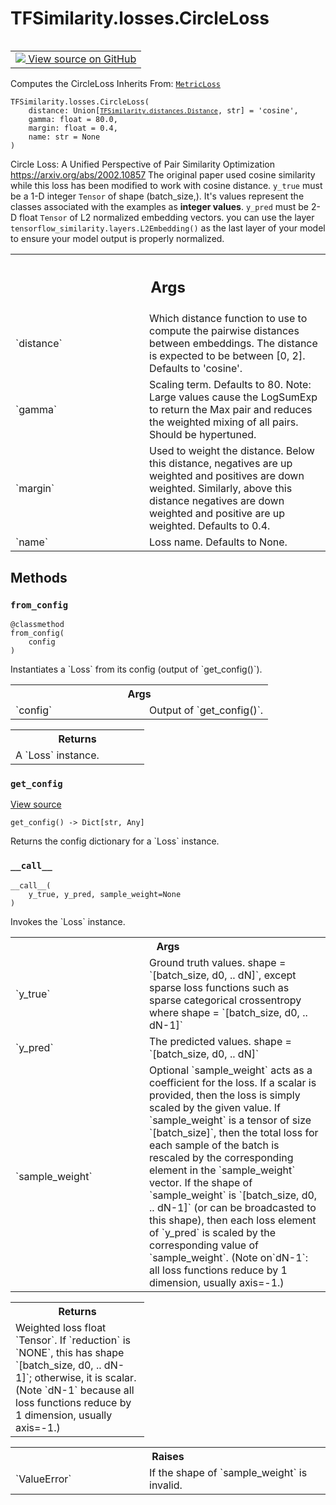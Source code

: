 # TFSimilarity.losses.CircleLoss
<!-- Insert buttons and diff -->
<table class="tfo-notebook-buttons tfo-api nocontent" align="left">
<td>
  <a target="_blank" href="https://github.com/tensorflow/similarity/blob/main/tensorflow_similarity/losses/circle_loss.py#L130-L181">
    <img src="https://www.tensorflow.org/images/GitHub-Mark-32px.png" />
    View source on GitHub
  </a>
</td>
</table>

Computes the CircleLoss
Inherits From: [`MetricLoss`](../../TFSimilarity/losses/MetricLoss.md)
<pre class="devsite-click-to-copy prettyprint lang-py tfo-signature-link">
<code>TFSimilarity.losses.CircleLoss(
    distance: Union[<a href="../../TFSimilarity/distances/Distance.md"><code>TFSimilarity.distances.Distance</code></a>, str] = &#x27;cosine&#x27;,
    gamma: float = 80.0,
    margin: float = 0.4,
    name: str = None
)
</code></pre>

<!-- Placeholder for "Used in" -->
Circle Loss: A Unified Perspective of Pair Similarity Optimization
https://arxiv.org/abs/2002.10857
The original paper used cosine similarity while this loss has been
modified to work with cosine distance.
`y_true` must be  a 1-D integer `Tensor` of shape (batch_size,).
It's values represent the classes associated with the examples as
**integer  values**.
`y_pred` must be 2-D float `Tensor`  of L2 normalized embedding vectors.
you can use the layer `tensorflow_similarity.layers.L2Embedding()` as the
last layer of your model to ensure your model output is properly
normalized.
<!-- Tabular view -->
 <table class="responsive fixed orange">
<colgroup><col width="214px"><col></colgroup>
<tr><th colspan="2"><h2 class="add-link">Args</h2></th></tr>
<tr>
<td>
`distance`
</td>
<td>
Which distance function to use to compute the pairwise
distances between embeddings. The distance is expected to be
between [0, 2]. Defaults to 'cosine'.
</td>
</tr><tr>
<td>
`gamma`
</td>
<td>
Scaling term. Defaults to 80. Note: Large values cause the
LogSumExp to return the Max pair and reduces the weighted mixing
of all pairs. Should be hypertuned.
</td>
</tr><tr>
<td>
`margin`
</td>
<td>
Used to weight the distance. Below this distance, negatives
are up weighted and positives are down weighted. Similarly, above
this distance negatives are down weighted and positive are up
weighted. Defaults to 0.4.
</td>
</tr><tr>
<td>
`name`
</td>
<td>
Loss name. Defaults to None.
</td>
</tr>
</table>

## Methods
<h3 id="from_config"><code>from_config</code></h3>
<pre class="devsite-click-to-copy prettyprint lang-py tfo-signature-link">
<code>@classmethod</code>
<code>from_config(
    config
)
</code></pre>
Instantiates a `Loss` from its config (output of `get_config()`).

<!-- Tabular view -->
 <table class="responsive fixed orange">
<colgroup><col width="214px"><col></colgroup>
<tr><th colspan="2">Args</th></tr>
<tr>
<td>
`config`
</td>
<td>
Output of `get_config()`.
</td>
</tr>
</table>

<!-- Tabular view -->
 <table class="responsive fixed orange">
<colgroup><col width="214px"><col></colgroup>
<tr><th colspan="2">Returns</th></tr>
<tr class="alt">
<td colspan="2">
A `Loss` instance.
</td>
</tr>
</table>

<h3 id="get_config"><code>get_config</code></h3>
<a target="_blank" href="https://github.com/tensorflow/similarity/blob/main/tensorflow_similarity/losses/metric_loss.py#L57-L70">View source</a>
<pre class="devsite-click-to-copy prettyprint lang-py tfo-signature-link">
<code>get_config() -> Dict[str, Any]
</code></pre>
Returns the config dictionary for a `Loss` instance.

<h3 id="__call__"><code>__call__</code></h3>
<pre class="devsite-click-to-copy prettyprint lang-py tfo-signature-link">
<code>__call__(
    y_true, y_pred, sample_weight=None
)
</code></pre>
Invokes the `Loss` instance.

<!-- Tabular view -->
 <table class="responsive fixed orange">
<colgroup><col width="214px"><col></colgroup>
<tr><th colspan="2">Args</th></tr>
<tr>
<td>
`y_true`
</td>
<td>
Ground truth values. shape = `[batch_size, d0, .. dN]`, except
sparse loss functions such as sparse categorical crossentropy where
shape = `[batch_size, d0, .. dN-1]`
</td>
</tr><tr>
<td>
`y_pred`
</td>
<td>
The predicted values. shape = `[batch_size, d0, .. dN]`
</td>
</tr><tr>
<td>
`sample_weight`
</td>
<td>
Optional `sample_weight` acts as a coefficient for the
loss. If a scalar is provided, then the loss is simply scaled by the
given value. If `sample_weight` is a tensor of size `[batch_size]`, then
the total loss for each sample of the batch is rescaled by the
corresponding element in the `sample_weight` vector. If the shape of
`sample_weight` is `[batch_size, d0, .. dN-1]` (or can be broadcasted to
this shape), then each loss element of `y_pred` is scaled
by the corresponding value of `sample_weight`. (Note on`dN-1`: all loss
  functions reduce by 1 dimension, usually axis=-1.)
</td>
</tr>
</table>

<!-- Tabular view -->
 <table class="responsive fixed orange">
<colgroup><col width="214px"><col></colgroup>
<tr><th colspan="2">Returns</th></tr>
<tr class="alt">
<td colspan="2">
Weighted loss float `Tensor`. If `reduction` is `NONE`, this has
shape `[batch_size, d0, .. dN-1]`; otherwise, it is scalar. (Note `dN-1`
because all loss functions reduce by 1 dimension, usually axis=-1.)
</td>
</tr>
</table>

<!-- Tabular view -->
 <table class="responsive fixed orange">
<colgroup><col width="214px"><col></colgroup>
<tr><th colspan="2">Raises</th></tr>
<tr>
<td>
`ValueError`
</td>
<td>
If the shape of `sample_weight` is invalid.
</td>
</tr>
</table>


